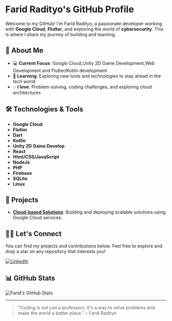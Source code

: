 # Farid Radityo's GitHub Profile

Welcome to my GitHub! I'm Farid Radityo, a passionate developer working with **Google Cloud**, **Flutter**, and exploring the world of **cybersecurity**. This is where I share my journey of building and learning.

## 🚀 About Me
- 💻 **Current Focus**: Google Cloud,Unity 2D Game Development,Web Development and Flutter/Kotlin development
- 🌱 **Learning**: Exploring new tools and technologies to stay ahead in the tech world
- 💡 **I love**: Problem-solving, coding challenges, and exploring cloud architectures

## 🛠️ Technologies & Tools
- **Google Cloud**
- **Flutter**
- **Dart**
- **Kotlin**
- **Unity 2D Game Develop**
- **React**
- **Html/CSS/JavaScript**
- **NodeJs**
- **PHP**
- **Firebase**
- **SQLite**
- **Linux**

## 🔧 Projects
- **[Cloud-based Solutions](#)**: Building and deploying scalable solutions using Google Cloud services.

## 👨‍💻 Let's Connect
You can find my projects and contributions below. Feel free to explore and drop a star on any repository that interests you!

[![LinkedIn](https://img.shields.io/badge/LinkedIn-Farid%20Radityo-blue?style=for-the-badge&logo=linkedin)](www.linkedin.com/in/farid-radityo-suharman-0ab532211/)

## 📊 GitHub Stats
![Farid's GitHub Stats](https://github-readme-stats.vercel.app/api?username=FaridRadit&show_icons=true&hide_title=true&count_private=true&hide=prs&theme=dark)

---

> "Coding is not just a profession, it's a way to solve problems and make the world a better place." – Farid Radityo

